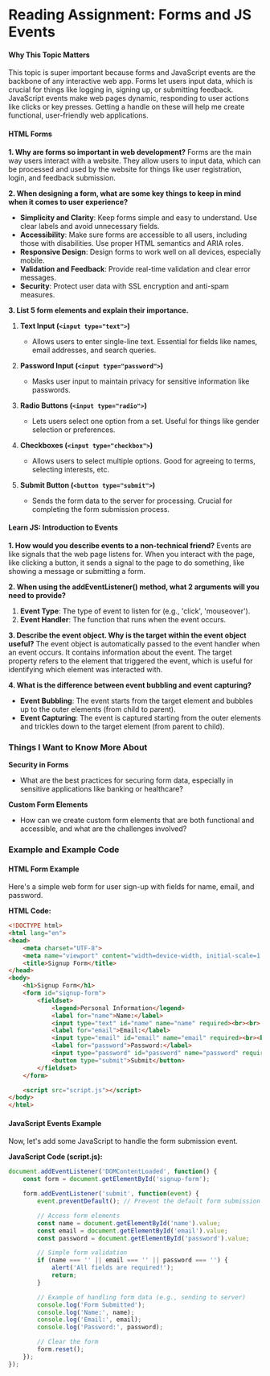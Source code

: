 # Reading Assignment: Forms and JS Events

#### Why This Topic Matters
This topic is super important because forms and JavaScript events are the backbone of any interactive web app. Forms let users input data, which is crucial for things like logging in, signing up, or submitting feedback. JavaScript events make web pages dynamic, responding to user actions like clicks or key presses. Getting a handle on these will help me create functional, user-friendly web applications.

#### HTML Forms

**1. Why are forms so important in web development?**
Forms are the main way users interact with a website. They allow users to input data, which can be processed and used by the website for things like user registration, login, and feedback submission.

**2. When designing a form, what are some key things to keep in mind when it comes to user experience?**
- **Simplicity and Clarity**: Keep forms simple and easy to understand. Use clear labels and avoid unnecessary fields.
- **Accessibility**: Make sure forms are accessible to all users, including those with disabilities. Use proper HTML semantics and ARIA roles.
- **Responsive Design**: Design forms to work well on all devices, especially mobile.
- **Validation and Feedback**: Provide real-time validation and clear error messages.
- **Security**: Protect user data with SSL encryption and anti-spam measures.

**3. List 5 form elements and explain their importance.**
1. **Text Input (`<input type="text">`)**
   - Allows users to enter single-line text. Essential for fields like names, email addresses, and search queries.

2. **Password Input (`<input type="password">`)**
   - Masks user input to maintain privacy for sensitive information like passwords.

3. **Radio Buttons (`<input type="radio">`)**
   - Lets users select one option from a set. Useful for things like gender selection or preferences.

4. **Checkboxes (`<input type="checkbox">`)**
   - Allows users to select multiple options. Good for agreeing to terms, selecting interests, etc.

5. **Submit Button (`<button type="submit">`)**
   - Sends the form data to the server for processing. Crucial for completing the form submission process.

#### Learn JS: Introduction to Events

**1. How would you describe events to a non-technical friend?**
Events are like signals that the web page listens for. When you interact with the page, like clicking a button, it sends a signal to the page to do something, like showing a message or submitting a form.

**2. When using the addEventListener() method, what 2 arguments will you need to provide?**
1. **Event Type**: The type of event to listen for (e.g., 'click', 'mouseover').
2. **Event Handler**: The function that runs when the event occurs.

**3. Describe the event object. Why is the target within the event object useful?**
The event object is automatically passed to the event handler when an event occurs. It contains information about the event. The target property refers to the element that triggered the event, which is useful for identifying which element was interacted with.

**4. What is the difference between event bubbling and event capturing?**
- **Event Bubbling**: The event starts from the target element and bubbles up to the outer elements (from child to parent).
- **Event Capturing**: The event is captured starting from the outer elements and trickles down to the target element (from parent to child).

### Things I Want to Know More About
   
**Security in Forms**
   - What are the best practices for securing form data, especially in sensitive applications like banking or healthcare?

**Custom Form Elements**
   - How can we create custom form elements that are both functional and accessible, and what are the challenges involved?

### Example and Example Code

#### HTML Form Example
Here's a simple web form for user sign-up with fields for name, email, and password.

**HTML Code:**
```html
<!DOCTYPE html>
<html lang="en">
<head>
    <meta charset="UTF-8">
    <meta name="viewport" content="width=device-width, initial-scale=1.0">
    <title>Signup Form</title>
</head>
<body>
    <h1>Signup Form</h1>
    <form id="signup-form">
        <fieldset>
            <legend>Personal Information</legend>
            <label for="name">Name:</label>
            <input type="text" id="name" name="name" required><br><br>
            <label for="email">Email:</label>
            <input type="email" id="email" name="email" required><br><br>
            <label for="password">Password:</label>
            <input type="password" id="password" name="password" required><br><br>
            <button type="submit">Submit</button>
        </fieldset>
    </form>

    <script src="script.js"></script>
</body>
</html>
```

#### JavaScript Events Example
Now, let's add some JavaScript to handle the form submission event.

**JavaScript Code (script.js):**
```javascript
document.addEventListener('DOMContentLoaded', function() {
    const form = document.getElementById('signup-form');

    form.addEventListener('submit', function(event) {
        event.preventDefault(); // Prevent the default form submission

        // Access form elements
        const name = document.getElementById('name').value;
        const email = document.getElementById('email').value;
        const password = document.getElementById('password').value;

        // Simple form validation
        if (name === '' || email === '' || password === '') {
            alert('All fields are required!');
            return;
        }

        // Example of handling form data (e.g., sending to server)
        console.log('Form Submitted');
        console.log('Name:', name);
        console.log('Email:', email);
        console.log('Password:', password);

        // Clear the form
        form.reset();
    });
});
```
